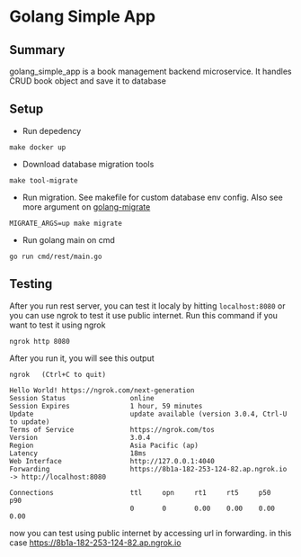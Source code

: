 # Golang Simple App

## Summary
golang_simple_app is a book management backend microservice. It handles CRUD book object and save it to database

## Setup
- Run depedency
```
make docker up
```
- Download database migration tools
```
make tool-migrate
```
- Run migration. See makefile for custom database env config. Also see more argument on [golang-migrate](https://github.com/golang-migrate/migrate)
```
MIGRATE_ARGS=up make migrate
```
- Run golang main on cmd
```
go run cmd/rest/main.go
```
## Testing

After you run rest server, you can test it localy by hitting `localhost:8080` or you can use ngrok to test it use public internet. Run this command if you want to test it using ngrok
```
ngrok http 8080
```
After you run it, you will see this output
```
ngrok   (Ctrl+C to quit)

Hello World! https://ngrok.com/next-generation
Session Status                online
Session Expires               1 hour, 59 minutes
Update                        update available (version 3.0.4, Ctrl-U to update)
Terms of Service              https://ngrok.com/tos
Version                       3.0.4
Region                        Asia Pacific (ap)
Latency                       18ms
Web Interface                 http://127.0.0.1:4040
Forwarding                    https://8b1a-182-253-124-82.ap.ngrok.io -> http://localhost:8080

Connections                   ttl     opn     rt1     rt5     p50     p90
                              0       0       0.00    0.00    0.00    0.00
```
now you can test using public internet by accessing url in forwarding. in this case https://8b1a-182-253-124-82.ap.ngrok.io
